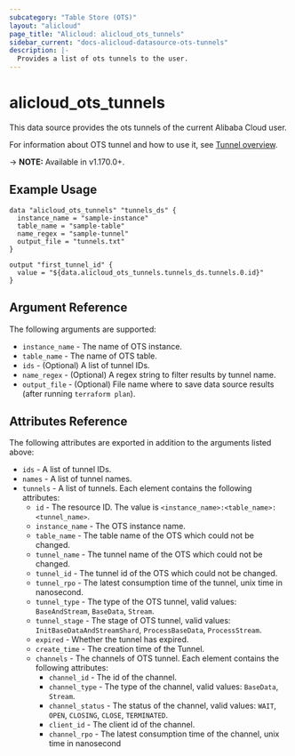 ```yaml
---
subcategory: "Table Store (OTS)"
layout: "alicloud"
page_title: "Alicloud: alicloud_ots_tunnels"
sidebar_current: "docs-alicloud-datasource-ots-tunnels"
description: |- 
  Provides a list of ots tunnels to the user.
---
```


# alicloud\_ots\_tunnels

This data source provides the ots tunnels of the current Alibaba Cloud user.

For information about OTS tunnel and how to use it, see [Tunnel overview](https://www.alibabacloud.com/help/en/tablestore/latest/tunnel-service-overview).

-> **NOTE:** Available in v1.170.0+.

## Example Usage

```
data "alicloud_ots_tunnels" "tunnels_ds" {
  instance_name = "sample-instance"
  table_name = "sample-table"
  name_regex = "sample-tunnel"
  output_file = "tunnels.txt"
}

output "first_tunnel_id" {
  value = "${data.alicloud_ots_tunnels.tunnels_ds.tunnels.0.id}"
}
```

## Argument Reference

The following arguments are supported:

* `instance_name` - The name of OTS instance.
* `table_name` - The name of OTS table.
* `ids` - (Optional) A list of tunnel IDs.
* `name_regex` - (Optional) A regex string to filter results by tunnel name.
* `output_file` - (Optional) File name where to save data source results (after running `terraform plan`).

## Attributes Reference

The following attributes are exported in addition to the arguments listed above:

* `ids` - A list of tunnel IDs.
* `names` - A list of tunnel names.
* `tunnels` - A list of tunnels. Each element contains the following attributes:
  * `id` - The resource ID. The value is `<instance_name>:<table_name>:<tunnel_name>`.
  * `instance_name` - The OTS instance name.
  * `table_name` - The table name of the OTS which could not be changed.
  * `tunnel_name` - The tunnel name of the OTS which could not be changed.
  * `tunnel_id` - The tunnel id of the OTS which could not be changed.
  * `tunnel_rpo` - The latest consumption time of the tunnel, unix time in nanosecond.
  * `tunnel_type` - The type of the OTS tunnel, valid values: `BaseAndStream`, `BaseData`, `Stream`.
  * `tunnel_stage` -  The stage of OTS tunnel, valid values: `InitBaseDataAndStreamShard`, `ProcessBaseData`, `ProcessStream`.
  * `expired` - Whether the tunnel has expired.
  * `create_time` - The creation time of the Tunnel.
  * `channels` - The channels of OTS tunnel. Each element contains the following attributes:
    * `channel_id` - The id of the channel.
    * `channel_type` - The type of the channel, valid values: `BaseData`, `Stream`.
    * `channel_status` - The status of the channel, valid values: `WAIT`, `OPEN`, `CLOSING`, `CLOSE`, `TERMINATED`.
    * `client_id` - The client id of the channel.
    * `channel_rpo` - The latest consumption time of the channel, unix time in nanosecond